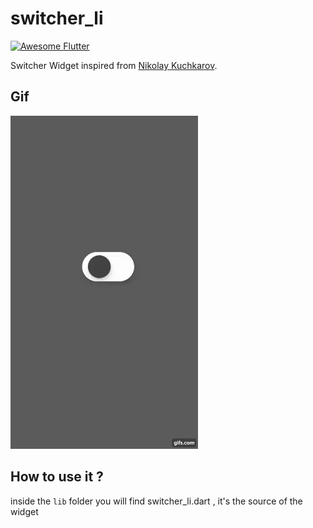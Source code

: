 # switcher_li
<a href="https://stackoverflow.com/questions/tagged/flutter?sort=votes">
   <img alt="Awesome Flutter" src="https://img.shields.io/badge/Awesome-Flutter-blue.svg?longCache=true&style=flat-square" />
</a>

Switcher Widget inspired from [Nikolay Kuchkarov](https://dribbble.com/shots/3368130-Stepper-Touch).

## Gif 

<img src="https://github.com/DokkarRachidReda/Flutter-Switcher-Widget/blob/master/switcher.gif" width="300"/>

## How to use it ? 

inside the ``` lib ``` folder you will find switcher_li.dart , it's the source of the widget 

##
